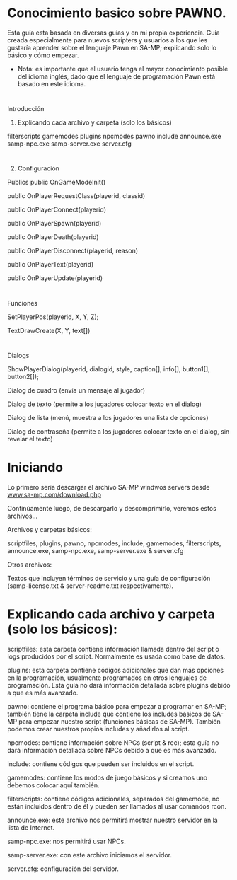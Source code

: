 # Conocimiento basico sobre PAWNO.

Esta guía esta basada en diversas guías y en mi propia experiencia. Guía creada especialmente para nuevos scripters y usuarios a los que les gustaría aprender sobre el lenguaje Pawn en SA-MP; explicando solo lo básico y cómo empezar.

* Nota: es importante que el usuario tenga el mayor conocimiento posible del idioma inglés, dado que el lenguaje de programación Pawn está basado en este idioma.
#
Introducción

1. Explicando cada archivo y carpeta (solo los básicos)

filterscripts
gamemodes
plugins
npcmodes
pawno
include
announce.exe
samp-npc.exe
samp-server.exe
server.cfg
#
2. Configuración

Publics
public OnGameModeInit()

public OnPlayerRequestClass(playerid, classid)

public OnPlayerConnect(playerid)

public OnPlayerSpawn(playerid)

public OnPlayerDeath(playerid)

public OnPlayerDisconnect(playerid, reason)

public OnPlayerText(playerid)

public OnPlayerUpdate(playerid)

#
Funciones

SetPlayerPos(playerid, X, Y, Z);

TextDrawCreate(X, Y, text[])

#
Dialogs

ShowPlayerDialog(playerid, dialogid, style, caption[], info[], button1[], button2[]);

Dialog de cuadro (envía un mensaje al jugador)

Dialog de texto (permite a los jugadores colocar texto en el dialog)

Dialog de lista (menú, muestra a los jugadores una lista de opciones)

Dialog de contraseña (permite a los jugadores colocar texto en el dialog, sin revelar el texto)

# Iniciando

Lo primero sería descargar el archivo SA-MP windwos servers desde www.sa-mp.com/download.php

Continúamente luego, de descargarlo y descomprimirlo, veremos estos archivos...

Archivos y carpetas básicos:

scriptfiles, plugins, pawno, npcmodes, include, gamemodes, filterscripts, announce.exe, samp-npc.exe, samp-server.exe & server.cfg

Otros archivos:

Textos que incluyen términos de servicio y una guía de configuración (samp-license.txt & server-readme.txt respectivamente).

# Explicando cada archivo y carpeta (solo los básicos):

scriptfiles: esta carpeta contiene información llamada dentro del script o logs producidos por el script. Normalmente es usada como base de datos.

plugins: esta carpeta contiene códigos adicionales que dan más opciones en la programación, usualmente programados en otros lenguajes de programación. Esta guía no dará información detallada sobre plugins debido a que es más avanzado.

pawno: contiene el programa básico para empezar a programar en SA-MP; también tiene la carpeta include que contiene los includes básicos de SA-MP para empezar nuestro script (funciones básicas de SA-MP). También podemos crear nuestros propios includes y añadirlos al script.

npcmodes: contiene información sobre NPCs (script & rec); esta guía no dará información detallada sobre NPCs debido a que es más avanzado.

include: contiene códigos que pueden ser incluidos en el script.

gamemodes: contiene los modos de juego básicos y si creamos uno debemos colocar aquí también.

filterscripts: contiene códigos adicionales, separados del gamemode, no están incluidos dentro de él y pueden ser llamados al usar comandos rcon.

announce.exe: este archivo nos permitirá mostrar nuestro servidor en la lista de Internet.

samp-npc.exe: nos permitirá usar NPCs.

samp-server.exe: con este archivo iniciamos el servidor.

server.cfg: configuración del servidor.











